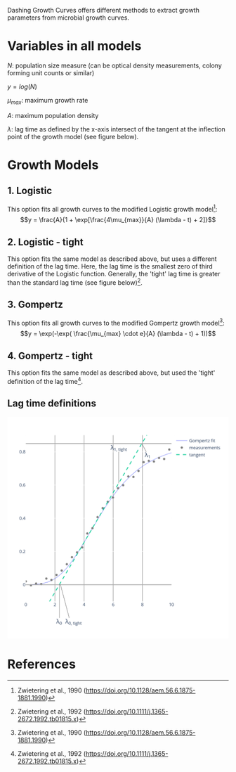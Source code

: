 Dashing Growth Curves offers different methods to extract growth parameters from microbial growth curves.

# Variables in all models
$N$: population size measure (can be optical density measurements, colony forming unit counts or similar)

$y = log(N)$

$\mu_{max}$: maximum growth rate

$A$: maximum population density

$\lambda$: lag time as defined by the x-axis intersect of the tangent at the inflection point of the growth model (see figure below).

# Growth Models
## 1. Logistic
This option fits all growth curves to the modified Logistic growth model[^1]:
$$y = \frac{A}{1 + \exp[\frac{4\mu_{max}}{A} (\lambda - t) + 2]}$$
## 2. Logistic - tight
This option fits the same model as described above, but uses a different definition of the lag time. Here, the lag time is the smallest zero of third derivative of the Logistic function. Generally, the 'tight' lag time is greater than the standard lag time (see figure below)[^2].
## 3. Gompertz
This option fits all growth curves to the modified Gompertz growth model[^1]:
$$y = \exp(-\exp( \frac{\mu_{max} \cdot e}{A} (\lambda - t) + 1))$$
## 4. Gompertz - tight
This option fits the same model as described above, but used the 'tight' definition of the lag time[^2].
## Lag time definitions
![](./figures/lag_time_definition.jpg)
# References
[^1]: Zwietering et al., 1990 (https://doi.org/10.1128/aem.56.6.1875-1881.1990)
[^2]: Zwietering et al., 1992 (https://doi.org/10.1111/j.1365-2672.1992.tb01815.x)
